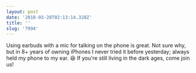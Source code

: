 ```yaml
---
layout: post
date: '2018-03-28T02:13:14.328Z'
title: ''
slug: '7994'
---
```

Using earbuds with a mic for talking on the phone is great. Not sure why, but in 8+ years of owning iPhones I never tried it before yesterday; always held my phone to my ear. 😆 If you&#39;re still living in the dark ages, come join us!

